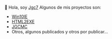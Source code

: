 👋 Hola, soy [Jgc7](http://tinyurl.com/Jgc777)
Algunos de mis proyectos son:
- [Win10IE](http://tinyurl.com/Win10IE-web)
- [HTML2EXE](http://tinyurl.com/HTML2EXE-web)
- [JGCMC](http://tinyurl.com/JGCMC-web)
- Otros, algunos publicados y otros por publicar...
